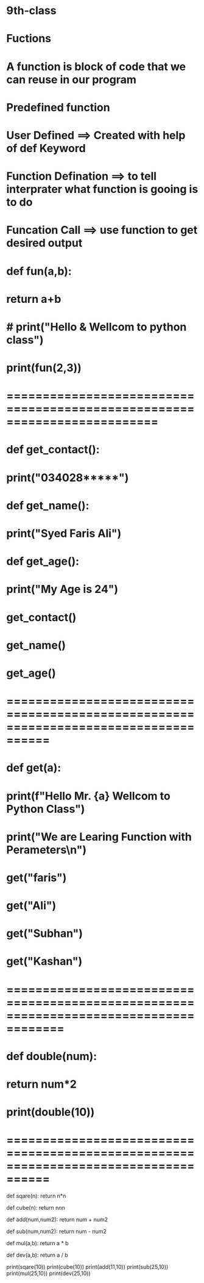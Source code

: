 # 9th-class

# Fuctions
# A function is block of code that we can reuse in our program
# Predefined function
# User Defined  ==> Created with help of def Keyword

# Function Defination ==> to tell interprater what function is gooing is to do
# Funcation Call ==> use function to get desired output


# def fun(a,b):
#     return a+b
#     # print("Hello & Wellcom to python class")
# print(fun(2,3))
# =========================================================================

# def get_contact():
#     print("034028*****")

# def get_name():
#     print("Syed Faris Ali")

# def get_age():
#     print("My Age is 24")

# get_contact()
# get_name()
# get_age()

# ====================================================================================

# def get(a):
#     print(f"Hello Mr. {a} Wellcom to Python Class")
#     print("We are Learing Function with Perameters\n")
# get("faris")
# get("Ali")
# get("Subhan")
# get("Kashan")
# ======================================================================================

# def double(num):
#     return num*2
# print(double(10))
# ====================================================================================

def sqare(n):
    return n*n

def cube(n):
    return n*n*n

def add(num,num2):
    return num + num2

def sub(num,num2):
    return num - num2

def mul(a,b):
    return a * b

def dev(a,b):
    return a / b

print(sqare(10))
print(cube(10))
print(add(11,10))
print(sub(25,10))
print(mul(25,10))
print(dev(25,10))







